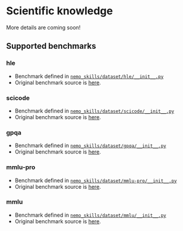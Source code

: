 # Scientific knowledge

More details are coming soon!

## Supported benchmarks

### hle

- Benchmark defined in [`nemo_skills/dataset/hle/__init__.py`](https://github.com/NVIDIA/NeMo-Skills/blob/main/nemo_skills/dataset/hle/__init__.py)
- Original benchmark source is [here](https://huggingface.co/datasets/cais/hle).

### scicode

- Benchmark defined in [`nemo_skills/dataset/scicode/__init__.py`](https://github.com/NVIDIA/NeMo-Skills/blob/main/nemo_skills/dataset/scicode/__init__.py)
- Original benchmark source is [here](https://github.com/scicode-bench/SciCode).

### gpqa

- Benchmark defined in [`nemo_skills/dataset/gpqa/__init__.py`](https://github.com/NVIDIA/NeMo-Skills/blob/main/nemo_skills/dataset/gpqa/__init__.py)
- Original benchmark source is [here](https://github.com/idavidrein/gpqa).

### mmlu-pro

- Benchmark defined in [`nemo_skills/dataset/mmlu-pro/__init__.py`](https://github.com/NVIDIA/NeMo-Skills/blob/main/nemo_skills/dataset/mmlu-pro/__init__.py)
- Original benchmark source is [here](https://github.com/TIGER-AI-Lab/MMLU-Pro).

### mmlu

- Benchmark defined in [`nemo_skills/dataset/mmlu/__init__.py`](https://github.com/NVIDIA/NeMo-Skills/blob/main/nemo_skills/dataset/gpmmluqa/__init__.py)
- Original benchmark source is [here](https://github.com/hendrycks/test).
